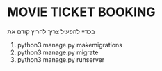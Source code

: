 # MOVIE TICKET BOOKING
בכדיי להפעיל צריך להריץ קודם את 
1.	python3 manage.py makemigrations
2.	python3 manage.py migrate
3.	python3 manage.py runserver
